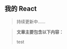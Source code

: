 <!--
 * @Author:  
 * @Date: 2022-05-19 15:33:07
 * @LastEditors:  
 * @LastEditTime: 2022-05-30 21:07:45
 * @FilePath: /Knowledge-Map/React/react.md
 * @Description: 
 * 
 * Copyright (c) 2022 by  , All Rights Reserved. 
-->

## 我的 React

> 持续更新中……

> **文章主要包含以下内容：**
>
>  test

